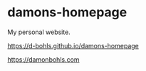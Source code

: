 # damons-homepage
 My personal website.
 
 https://d-bohls.github.io/damons-homepage
 
 https://damonbohls.com

